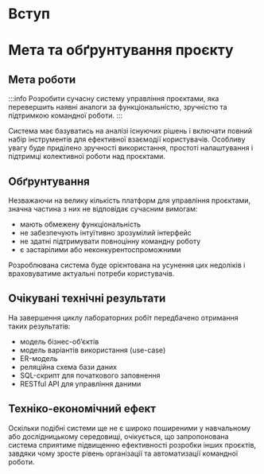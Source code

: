 # Вступ

# Мета та обґрунтування проєкту

## Мета роботи

:::info
Розробити сучасну систему управління проєктами, яка перевершить наявні аналоги за функціональністю, зручністю та підтримкою командної роботи.
:::

Система має базуватись на аналізі існуючих рішень і включати повний набір інструментів для ефективної взаємодії користувачів. Особливу увагу буде приділено зручності використання, простоті налаштування і підтримці колективної роботи над проєктами.

## Обґрунтування

Незважаючи на велику кількість платформ для управління проєктами, значна частина з них не відповідає сучасним вимогам:  
- мають обмежену функціональність  
- не забезпечують інтуїтивно зрозумілий інтерфейс  
- не здатні підтримувати повноцінну командну роботу  
- є застарілими або неконкурентоспроможними  

Розроблювана система буде орієнтована на усунення цих недоліків і враховуватиме актуальні потреби користувачів.

## Очікувані технічні результати

На завершення циклу лабораторних робіт передбачено отримання таких результатів:

- модель бізнес-об’єктів  
- модель варіантів використання (use-case)  
- ER-модель  
- реляційна схема бази даних  
- SQL-скрипт для початкового заповнення  
- RESTful API для управління даними

## Техніко-економічний ефект

Оскільки подібні системи ще не є широко поширеними у навчальному або дослідницькому середовищі, очікується, що запропонована система сприятиме підвищенню ефективності розробки інших проєктів, завдяки чому зросте рівень організації та автоматизації командної роботи.
